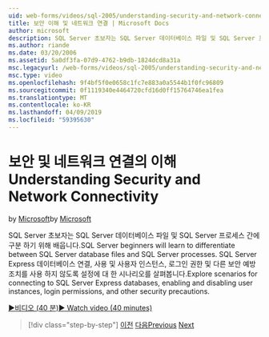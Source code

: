 ```yaml
---
uid: web-forms/videos/sql-2005/understanding-security-and-network-connectivity
title: 보안 이해 및 네트워크 연결 | Microsoft Docs
author: microsoft
description: SQL Server 초보자는 SQL Server 데이터베이스 파일 및 SQL Server 프로세스 간에 구분 하기 위해 배웁니다. SQL Server E.에 연결 하기 위한 시나리오를 탐색...
ms.author: riande
ms.date: 03/20/2006
ms.assetid: 5a0df3fa-07d9-4762-b9db-1824dcd8a31a
msc.legacyurl: /web-forms/videos/sql-2005/understanding-security-and-network-connectivity
msc.type: video
ms.openlocfilehash: 9f4bf5f0e0658c1fc7e883a0a5544b1f0fc96809
ms.sourcegitcommit: 0f1119340e4464720cfd16d0ff15764746ea1fea
ms.translationtype: MT
ms.contentlocale: ko-KR
ms.lasthandoff: 04/09/2019
ms.locfileid: "59395630"
---
```

# <a name="understanding-security-and-network-connectivity"></a><span data-ttu-id="951ec-104">보안 및 네트워크 연결의 이해</span><span class="sxs-lookup"><span data-stu-id="951ec-104">Understanding Security and Network Connectivity</span></span>

<span data-ttu-id="951ec-105">by [Microsoft](https://github.com/microsoft)</span><span class="sxs-lookup"><span data-stu-id="951ec-105">by [Microsoft](https://github.com/microsoft)</span></span>

<span data-ttu-id="951ec-106">SQL Server 초보자는 SQL Server 데이터베이스 파일 및 SQL Server 프로세스 간에 구분 하기 위해 배웁니다.</span><span class="sxs-lookup"><span data-stu-id="951ec-106">SQL Server beginners will learn to differentiate between SQL Server database files and SQL Server processes.</span></span> <span data-ttu-id="951ec-107">SQL Server Express 데이터베이스 연결, 사용 및 사용자 인스턴스, 로그인 권한 및 다른 보안 예방 조치를 사용 하지 않도록 설정에 대 한 시나리오를 살펴봅니다.</span><span class="sxs-lookup"><span data-stu-id="951ec-107">Explore scenarios for connecting to SQL Server Express databases, enabling and disabling user instances, login permissions, and other security precautions.</span></span>

[<span data-ttu-id="951ec-108">&#9654;비디오 (40 분)</span><span class="sxs-lookup"><span data-stu-id="951ec-108">&#9654; Watch video (40 minutes)</span></span>](https://channel9.msdn.com/Blogs/ASP-NET-Site-Videos/understanding-security-and-network-connectivity)

> [!div class="step-by-step"]
> <span data-ttu-id="951ec-109">[이전](more-structured-query-language.md)
> [다음](connecting-your-web-application-to-sql-server-2005-express-edition.md)</span><span class="sxs-lookup"><span data-stu-id="951ec-109">[Previous](more-structured-query-language.md)
[Next](connecting-your-web-application-to-sql-server-2005-express-edition.md)</span></span>

